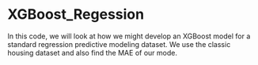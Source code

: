 # XGBoost_Regession

In this code, we will look at how we might develop an XGBoost model for a standard regression predictive modeling dataset.
We use the classic housing dataset and also find the MAE of our mode.
